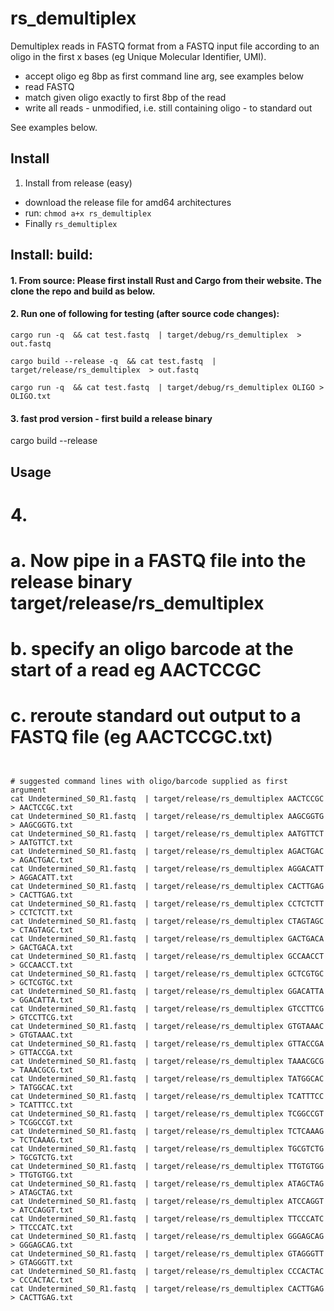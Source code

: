 # rs_demultiplex

Demultiplex reads in FASTQ format from a FASTQ input file according to an oligo in the first x bases (eg Unique Molecular Identifier, UMI).

 - accept oligo eg 8bp as first command line arg, see examples below
 - read FASTQ
 - match given oligo exactly to first 8bp of the read 
 - write all reads - unmodified, i.e. still containing oligo - to standard out

See examples below.

## Install

1. Install from release (easy)
 - download the release file for amd64 architectures
 - run: `chmod a+x rs_demultiplex`
 - Finally `rs_demultiplex`



## Install: build: 

#### 1. From source: Please first install Rust and Cargo from their website. The clone the repo and build as below.

#### 2. Run one of following for testing (after source code changes):

```
cargo run -q  && cat test.fastq  | target/debug/rs_demultiplex  > out.fastq

cargo build --release -q  && cat test.fastq  | target/release/rs_demultiplex  > out.fastq

cargo run -q  && cat test.fastq  | target/debug/rs_demultiplex OLIGO > OLIGO.txt
```

#### 3. fast prod version - first build a release binary
cargo build --release


## Usage


# 4. 
# a. Now pipe in a FASTQ file into the release binary target/release/rs_demultiplex
# b. specify an oligo barcode at the start of a read eg AACTCCGC  
# c. reroute standard out output to a FASTQ file (eg AACTCCGC.txt)

```


# suggested command lines with oligo/barcode supplied as first argument
cat Undetermined_S0_R1.fastq  | target/release/rs_demultiplex AACTCCGC > AACTCCGC.txt
cat Undetermined_S0_R1.fastq  | target/release/rs_demultiplex AAGCGGTG > AAGCGGTG.txt
cat Undetermined_S0_R1.fastq  | target/release/rs_demultiplex AATGTTCT > AATGTTCT.txt
cat Undetermined_S0_R1.fastq  | target/release/rs_demultiplex AGACTGAC > AGACTGAC.txt
cat Undetermined_S0_R1.fastq  | target/release/rs_demultiplex AGGACATT > AGGACATT.txt
cat Undetermined_S0_R1.fastq  | target/release/rs_demultiplex CACTTGAG > CACTTGAG.txt
cat Undetermined_S0_R1.fastq  | target/release/rs_demultiplex CCTCTCTT > CCTCTCTT.txt
cat Undetermined_S0_R1.fastq  | target/release/rs_demultiplex CTAGTAGC > CTAGTAGC.txt
cat Undetermined_S0_R1.fastq  | target/release/rs_demultiplex GACTGACA > GACTGACA.txt
cat Undetermined_S0_R1.fastq  | target/release/rs_demultiplex GCCAACCT > GCCAACCT.txt
cat Undetermined_S0_R1.fastq  | target/release/rs_demultiplex GCTCGTGC > GCTCGTGC.txt
cat Undetermined_S0_R1.fastq  | target/release/rs_demultiplex GGACATTA > GGACATTA.txt
cat Undetermined_S0_R1.fastq  | target/release/rs_demultiplex GTCCTTCG > GTCCTTCG.txt
cat Undetermined_S0_R1.fastq  | target/release/rs_demultiplex GTGTAAAC > GTGTAAAC.txt
cat Undetermined_S0_R1.fastq  | target/release/rs_demultiplex GTTACCGA > GTTACCGA.txt
cat Undetermined_S0_R1.fastq  | target/release/rs_demultiplex TAAACGCG > TAAACGCG.txt
cat Undetermined_S0_R1.fastq  | target/release/rs_demultiplex TATGGCAC > TATGGCAC.txt
cat Undetermined_S0_R1.fastq  | target/release/rs_demultiplex TCATTTCC > TCATTTCC.txt
cat Undetermined_S0_R1.fastq  | target/release/rs_demultiplex TCGGCCGT > TCGGCCGT.txt
cat Undetermined_S0_R1.fastq  | target/release/rs_demultiplex TCTCAAAG > TCTCAAAG.txt
cat Undetermined_S0_R1.fastq  | target/release/rs_demultiplex TGCGTCTG > TGCGTCTG.txt
cat Undetermined_S0_R1.fastq  | target/release/rs_demultiplex TTGTGTGG > TTGTGTGG.txt
cat Undetermined_S0_R1.fastq  | target/release/rs_demultiplex ATAGCTAG > ATAGCTAG.txt
cat Undetermined_S0_R1.fastq  | target/release/rs_demultiplex ATCCAGGT > ATCCAGGT.txt
cat Undetermined_S0_R1.fastq  | target/release/rs_demultiplex TTCCCATC > TTCCCATC.txt
cat Undetermined_S0_R1.fastq  | target/release/rs_demultiplex GGGAGCAG > GGGAGCAG.txt
cat Undetermined_S0_R1.fastq  | target/release/rs_demultiplex GTAGGGTT > GTAGGGTT.txt
cat Undetermined_S0_R1.fastq  | target/release/rs_demultiplex CCCACTAC > CCCACTAC.txt
cat Undetermined_S0_R1.fastq  | target/release/rs_demultiplex CACTTGAG > CACTTGAG.txt

```
